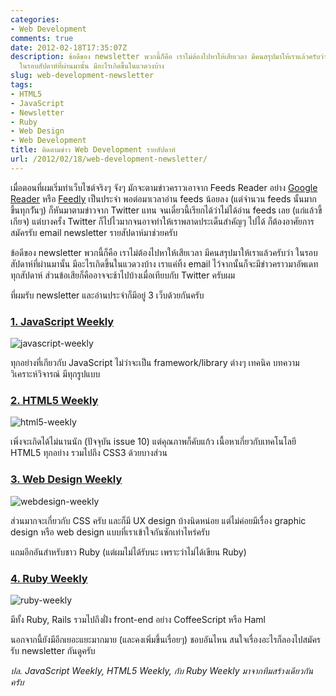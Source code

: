 ```yaml
---
categories:
- Web Development
comments: true
date: 2012-02-18T17:35:07Z
description: ข้อดีของ newsletter พวกนี้ก็คือ เราไม่ต้องไปหาให้เสียเวลา มีคนสรุปมาให้เราแล้วครับว่า
  ในรอบสัปดาห์ที่ผ่านมานั้น มีอะไรเกิดขึ้นในแวดวงบ้าง
slug: web-development-newsletter
tags:
- HTML5
- JavaScript
- Newsletter
- Ruby
- Web Design
- Web Development
title: ติดตามข่าว Web Development รายสัปดาห์
url: /2012/02/18/web-development-newsletter/
---
```


เมื่อตอนที่ผมเริ่มทำเว็บไซต์จริงๆ จังๆ มักจะตามข่าวคราวเอาจาก Feeds Reader อย่าง [Google Reader](http://www.google.com/reader) หรือ [Feedly](http://www.feedly.com) เป็นประจำ พอต่อมาเวลาอ่าน feeds น้อยลง (แต่จำนวน feeds นั้นมากขึ้นทุกวัันๆ) ก็หันมาตามข่าวจาก Twitter แทน จนเดี๋ยวนี้เรียกได้ว่าไม่ได้อ่าน feeds เลย (แก่แล้วขี้เกียจ) แต่บางครั้ง Twitter ก็ไปไวมากจนอาจทำให้เราพลาดประเด็นสำคัญๆ ไปได้ ก็ต้องอาศัยการสมัครรับ email newsletter รายสัปดาห์มาช่วยครับ

ข้อดีของ newsletter พวกนี้ก็คือ เราไม่ต้องไปหาให้เสียเวลา มีคนสรุปมาให้เราแล้วครับว่า ในรอบสัปดาห์ที่ผ่านมานั้น มีอะไรเกิดขึ้นในแวดวงบ้าง เราแค่ทิ้ง email ไว้จากนั้นก็จะมีข่าวคราวมาอัพเดททุกสัปดาห์ ส่วนข้อเสียก็คืออาจจะช้าไปบ้างเมื่อเทียบกับ Twitter ครับผม

ที่ผมรับ newsletter และอ่านประจำก็มีอยู่ 3 เว็บด้วยกันครับ


### [1. JavaScript Weekly](http://javascriptweekly.com/)


![javascript-weekly](http://farm9.staticflickr.com/8097/8508115149_7dc8e58706_z.jpg)

ทุกอย่างที่เกียวกับ JavaScript ไม่ว่าจะเป็น framework/library ต่างๆ เทคนิค บทความวิเคราะห์วิจารณ์ มีทุกรูปแบบ


### [2. HTML5 Weekly](http://html5weekly.com/)


![html5-weekly](http://farm9.staticflickr.com/8367/8508115161_9610d1710b_z.jpg)

เพิ่งจะเกิดได้ไม่นานนัก (ปัจจุบัน issue 10) แต่คุณภาพก็คับแก้ว เนื้อหาเกี่ยวกับเทคโนโลยี HTML5 ทุกอย่าง รวมไปถึง CSS3 ด้วยบางส่วน


### [3. Web Design Weekly](http://web-design-weekly.com/)


![webdesign-weekly](http://farm9.staticflickr.com/8238/8509222690_3aed0ee904_z.jpg)

ส่วนมากจะเกี่ยวกับ CSS ครับ และก็มี UX design บ้างนิดหน่อย แต่ไม่ค่อยมีเรื่อง graphic design หรือ web design แบบที่เราเข้าใจกันซักเท่าไหร่ครับ

แถมอีกอันสำหรับชาว Ruby (แต่ผมไม่ได้รับนะ เพราะว่าไม่ได้เขียน Ruby)


### [4. Ruby Weekly](http://rubyweekly.com/)


![ruby-weekly](http://farm9.staticflickr.com/8520/8509222704_63582ac5f8_z.jpg)

มีทั้ง Ruby, Rails รวมไปถึงฝั่ง front-end อย่าง CoffeeScript หรือ Haml

นอกจากนี้ยังมีอีกเยอะแยะมากมาย (และคงเพิ่มขึ้นเรื่อยๆ) ชอบอันไหน สนใจเรื่องอะไรก็ลองไปสมัครรับ newsletter กันดูครับ

<i>ปล. JavaScript Weekly, HTML5 Weekly, กับ Ruby Weekly มาจากทีมสร้างเดียวกันครับ</i>
